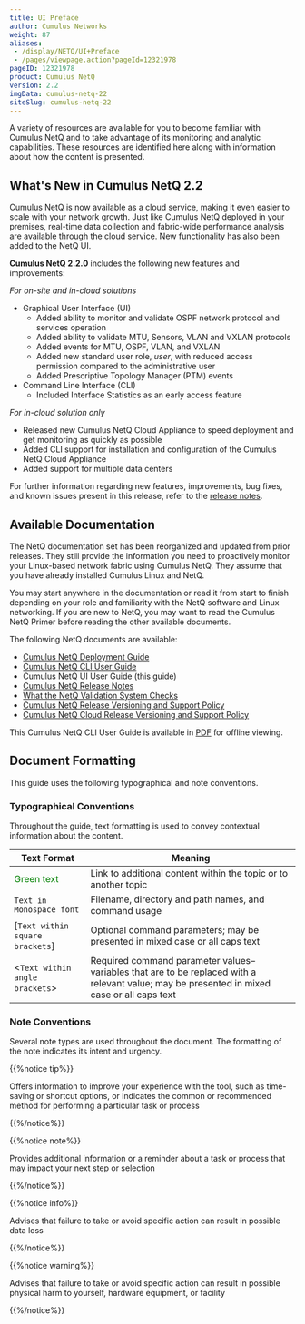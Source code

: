 ```yaml
---
title: UI Preface
author: Cumulus Networks
weight: 87
aliases:
 - /display/NETQ/UI+Preface
 - /pages/viewpage.action?pageId=12321978
pageID: 12321978
product: Cumulus NetQ
version: 2.2
imgData: cumulus-netq-22
siteSlug: cumulus-netq-22
---
```

A variety of resources are available for you to become familiar with
Cumulus NetQ and to take advantage of its monitoring and analytic
capabilities. These resources are identified here along with information
about how the content is presented.

## What's New in Cumulus NetQ 2.2

Cumulus NetQ is now available as a cloud service, making it even easier
to scale with your network growth. Just like Cumulus NetQ deployed in
your premises, real-time data collection and fabric-wide performance
analysis are available through the cloud service. New functionality has
also been added to the NetQ UI.

**Cumulus NetQ 2.2.0** includes the following new features and
improvements:

*For on-site and in-cloud solutions*

  - Graphical User Interface (UI)
      - Added ability to monitor and validate OSPF network protocol and
        services operation
      - Added ability to validate MTU, Sensors, VLAN and VXLAN protocols
      - Added events for MTU, OSPF, VLAN, and VXLAN
      - Added new standard user role, *user*, with reduced access
        permission compared to the administrative user
      - Added Prescriptive Topology Manager (PTM) events
  - Command Line Interface (CLI)
      - Included Interface Statistics as an early access feature

*For in-cloud solution only*

  - Released new Cumulus NetQ Cloud Appliance to speed deployment and
    get monitoring as quickly as possible
  - Added CLI support for installation and configuration of the Cumulus
    NetQ Cloud Appliance
  - Added support for multiple data centers

For further information regarding new
features, improvements, bug fixes, and known issues present in this
release, refer to the [release
notes](https://support.cumulusnetworks.com/hc/en-us/articles/360017779214).

## Available Documentation

The NetQ
documentation set has been reorganized and updated from prior releases.
They still provide the information you need to proactively monitor your
Linux-based network fabric using Cumulus NetQ. They assume that you have
already installed Cumulus Linux and NetQ.

You may
start anywhere in the documentation or read it from start to finish
depending on your role and familiarity with the NetQ software and Linux
networking. If you are
new to NetQ, you may want to read the Cumulus NetQ Primer before reading
the other available documents.

The following NetQ documents are
available:

  - [Cumulus NetQ Deployment Guide](/cumulus-netq/Cumulus-NetQ-Deployment-Guide/)
  - [Cumulus NetQ CLI User Guide](/cumulus-netq/Cumulus-NetQ-CLI-User-Guide/)
  - Cumulus NetQ UI User Guide (this guide)
  - [Cumulus NetQ Release Notes](https://support.cumulusnetworks.com/hc/en-us/articles/360025451374)
  - [What the NetQ Validation System Checks](https://support.cumulusnetworks.com/hc/en-us/articles/360021961394)
  - [Cumulus NetQ Release Versioning and Support Policy](https://support.cumulusnetworks.com/hc/en-us/articles/360020782534)
  - [Cumulus NetQ Cloud Release Versioning and Support Policy](https://support.cumulusnetworks.com/hc/en-us/articles/360024807054)

This Cumulus NetQ CLI User Guide is available in [PDF](/Cumulus_NetQ_220_UI_User_Guide.pdf) for offline viewing.

## Document Formatting

This guide uses the following typographical and note conventions.

### Typographical Conventions

Throughout the guide, text formatting is
used to convey contextual information about the content.

| **Text Format**                   | **Meaning**                                                                                                                                |
| ------------------------------------------------------------------------ | --------------------------------------------------------------------------------------------------------------------------------------------------------------------------------- |
| <span style="color: #008000;"> Green text </span>                        | Link to additional content within the topic or to another topic                                                                                                                   |
| `Text in Monospace font`                                                 |  Filename, directory and path names, and command usage                                                                                      |
| \[`Text within square brackets`\] | Optional command parameters; may be presented in mixed case or all caps text                                                              |
| \<`Text within angle brackets`\> | Required command parameter values–variables that are to be replaced with a relevant value; may be presented in mixed case or all caps text |

### Note Conventions

Several note types are used throughout
the document. The formatting of the note indicates its intent and
urgency.

{{%notice tip%}}

Offers information to improve your
experience with the tool, such as time-saving or shortcut options, or indicates the common or
recommended method for performing a particular task or process

{{%/notice%}}

{{%notice note%}}

Provides additional information or a reminder about a task or process
that may impact your next step or selection

{{%/notice%}}

{{%notice info%}}

Advises that failure to take or avoid specific action can result in
possible data loss

{{%/notice%}}

{{%notice warning%}}

Advises that failure to take or avoid specific action can result in
possible physical harm to yourself, hardware equipment, or facility

{{%/notice%}}
